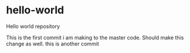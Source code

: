 # hello-world
Hello world repository

This is the first commit i am making to the master code. Should make this change as well. 
this is another commit
